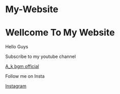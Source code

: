 # My-Website
<html>
<head>
<title>A_k bgm official</title>
</head>
<body>
<h1>Wellcome To My Website</h1>
<p>Hello Guys</p>
<p>Subscribe to my youtube channel</P>
<a href="https://www.youtube.com/channel/UCzlFcdFAARjUzxirY42QkIA">A_k bgm official</a>
<p>Follow me on Insta</p>
<a href="https://www.instagram.com/a_k_bgm_official_/?igshid=1hlcorlj9j6ff">Instagram</a>
</body>
</html>
